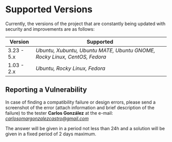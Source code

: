 # Supported Versions

Currently, the versions of the project that are constantly being updated with security and improvements are as follows:

|  **Version**  |                                **Supported**                              |
| ------------- | ------------------------------------------------------------------------- |
| 3.23 - 5.x    | *Ubuntu, Xubuntu, Ubuntu MATE, Ubuntu GNOME, Rocky Linux, CentOS, Fedora* |
| 1.03 - 2.x    | *Ubuntu, Rocky Linux, Fedora*                                             |

## Reporting a Vulnerability

In case of finding a compatibility failure or design errors, please send a screenshot of the error (attach information and brief description of the failure) to the tester **Carlos González** at the e-mail: *carlosomargonzalezcastro@gmail.com*

The answer will be given in a period not less than 24h and a solution will be given in a fixed period of 2 days maximum.
